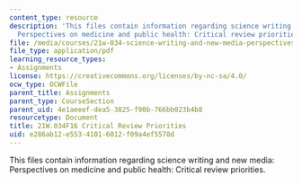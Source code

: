 ```yaml
---
content_type: resource
description: 'This files contain information regarding science writing and new media:
  Perspectives on medicine and public health: Critical review priorities.'
file: /media/courses/21w-034-science-writing-and-new-media-perspectives-on-medicine-and-public-health-fall-2016/e286ab12e55341016012f09a4ef5578d_MIT21W_034F16_CritRevPrio..pdf
file_type: application/pdf
learning_resource_types:
- Assignments
license: https://creativecommons.org/licenses/by-nc-sa/4.0/
ocw_type: OCWFile
parent_title: Assignments
parent_type: CourseSection
parent_uid: 4e1aeeef-dea5-3825-f90b-766bb023b4b8
resourcetype: Document
title: 21W.034F16 Critical Review Priorities
uid: e286ab12-e553-4101-6012-f09a4ef5578d
---
```

This files contain information regarding science writing and new media: Perspectives on medicine and public health: Critical review priorities.